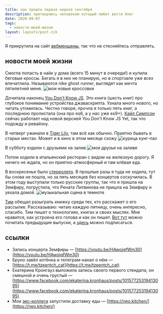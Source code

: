 ```yaml
---
title: как прошла первая неделя сентября
description: притворяюсь человеком который любит вести блог
date: 2020-09-07
tags:
  - новости-моей-жизни
layout: layouts/post.njk
---
```


Я прикрутила на сайт [вебменшены](https://indieweb.org/Webmention), так что не стесняйтесь отправлять. 

## новости моей жизни

Смогла попасть в найк у дома (всего 15 минут в очереди!) и купила беговые кроссы. Бегать я в них не планирую, но в спортзале уже всех впечатлила. Называются nike ghost runner, выглядят как мечта пятилетней меня.
![мои новые кроссовки](../../img/nikeghostracer.jpg)

Дочитала наконец [You Don't Know JS](https://github.com/getify/You-Dont-Know-JS). Это книга (шесть книг) про глубокое понимание устройства джаваскрипта. Узнала много нового, но читать утомилась. Честно говоря, прочла я только пять книг, а последнюю пролистала (она про es6, а у нас уже es9+). [Кайл Симпсон](https://me.getify.com) сейчас работает над новой версией You Don't Know JS Yet, так что подожду и ревайзну.

В четверг ужинали в [Tiger Lily](https://www.instagram.com/cafe_tiger_lily), там всё как обычно. Приятно бывать в старых местах. Может и в кино в этом месяце схожу
![курица кунг-пао](../../img/ti-ly.jpg)

В субботу ездили с друзьями на залив
![мои друзья на заливе](../../img/bay.jpg)

Потом ходили в итальянский ресторан с видом на железную дорогу. Я ничего не ждала, но он приятно-атмосферный и там клёвая еда. 

В воскресенье было [стереолето](https://bestfest.ru/). В прошлые разы я туда не ходила, тут бы снова не пошла, но за пять месяцев без концертов соскучилась. В этом году выступали только русские группы, так что я пришла на Земфиру, погрустила, что Рената Литвинова не пришла на Земфиру и уехала домой.
![музыкальная сцена в темноте](../../img/zemfira.jpg)


[Тим](https://marinintim.com/) обещал разыграть книжку среди тех, кто расскажет о его рассылке. Рассказываю: читаю каждую пятницу, очень интересно, спасибо. Тим пишет о технологиях, книгах и своих мыслях. Мне нравится, как устроена его голова и как он пишет. [Вот тут](https://marinintim.com/newsletter/) можно почитать предыдущие выпуски, а [здесь](https://marinintim.com/#subscribe) можно подписаться.

## ссылки

- Запись концерта Земфиры — [https://youtu.be/HAwojqfWm30](https://youtu.be/HAwojqfWm30)
- Бруно завёл котёнка и телеграм-канал о нём — [https://t.me/tzeentch_cat](https://t.me/tzeentch_cat)
- Екатерина Кронгауз выложила запись своего первого стендапа, он смешной и очень грустый — [https://www.facebook.com/ekaterina.kronhaus/posts/10157725319413095](https://www.facebook.com/ekaterina.kronhaus/posts/10157725319413095)
- Мои [экс-коллеги](https://breadhead.ru/) запустили доставку еды — [https://neo.kitchen/](https://neo.kitchen/)